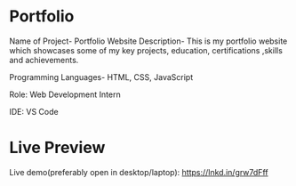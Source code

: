 # Portfolio
Name of Project- Portfolio Website 
Description- This is my portfolio website which showcases some of my key projects, education, certifications ,skills and achievements.

Programming Languages- HTML, CSS, JavaScript

Role: Web Development Intern

IDE: VS Code
# Live Preview
Live demo(preferably open in desktop/laptop): https://lnkd.in/grw7dFff
